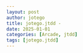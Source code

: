 ```yaml
---
layout: post
author: jotego
title: jotego.jtdd - 
date: 2025-01-01
categories: [Arcade, jtdd]
tags: [jotego.jtdd]
---
```


